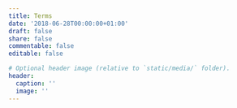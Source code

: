 ```yaml
---
title: Terms
date: '2018-06-28T00:00:00+01:00'
draft: false
share: false
commentable: false
editable: false

# Optional header image (relative to `static/media/` folder).
header:
  caption: ''
  image: ''
---
```


<!-- <a href="https://beian.miit.gov.cn/" target="_blank">晋ICP备2023017253号-1</a> -->
<!-- Add your terms here and set `draft: false` to publish it. Otherwise, delete this file if you don't need it. -->
